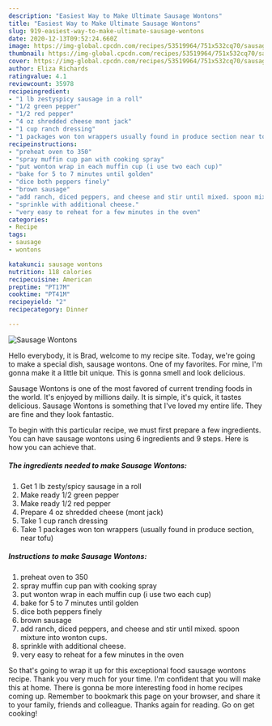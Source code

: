 ```yaml
---
description: "Easiest Way to Make Ultimate Sausage Wontons"
title: "Easiest Way to Make Ultimate Sausage Wontons"
slug: 919-easiest-way-to-make-ultimate-sausage-wontons
date: 2020-12-13T09:52:24.660Z
image: https://img-global.cpcdn.com/recipes/53519964/751x532cq70/sausage-wontons-recipe-main-photo.jpg
thumbnail: https://img-global.cpcdn.com/recipes/53519964/751x532cq70/sausage-wontons-recipe-main-photo.jpg
cover: https://img-global.cpcdn.com/recipes/53519964/751x532cq70/sausage-wontons-recipe-main-photo.jpg
author: Eliza Richards
ratingvalue: 4.1
reviewcount: 35978
recipeingredient:
- "1 lb zestyspicy sausage in a roll"
- "1/2 green pepper"
- "1/2 red pepper"
- "4 oz shredded cheese mont jack"
- "1 cup ranch dressing"
- "1 packages won ton wrappers usually found in produce section near tofu"
recipeinstructions:
- "preheat oven to 350"
- "spray muffin cup pan with cooking spray"
- "put wonton wrap in each muffin cup (i use two each cup)"
- "bake for 5 to 7 minutes until golden"
- "dice both peppers finely"
- "brown sausage"
- "add ranch, diced peppers, and cheese and stir until mixed. spoon mixture into wonton cups."
- "sprinkle with additional cheese."
- "very easy to reheat for a few minutes in the oven"
categories:
- Recipe
tags:
- sausage
- wontons

katakunci: sausage wontons 
nutrition: 118 calories
recipecuisine: American
preptime: "PT17M"
cooktime: "PT41M"
recipeyield: "2"
recipecategory: Dinner

---
```



![Sausage Wontons](https://img-global.cpcdn.com/recipes/53519964/751x532cq70/sausage-wontons-recipe-main-photo.jpg)

Hello everybody, it is Brad, welcome to my recipe site. Today, we're going to make a special dish, sausage wontons. One of my favorites. For mine, I'm gonna make it a little bit unique. This is gonna smell and look delicious.

Sausage Wontons is one of the most favored of current trending foods in the world. It's enjoyed by millions daily. It is simple, it's quick, it tastes delicious. Sausage Wontons is something that I've loved my entire life. They are fine and they look fantastic.




To begin with this particular recipe, we must first prepare a few ingredients. You can have sausage wontons using 6 ingredients and 9 steps. Here is how you can achieve that.

<!--inarticleads1-->

##### The ingredients needed to make Sausage Wontons:

1. Get 1 lb zesty/spicy sausage in a roll
1. Make ready 1/2 green pepper
1. Make ready 1/2 red pepper
1. Prepare 4 oz shredded cheese (mont jack)
1. Take 1 cup ranch dressing
1. Take 1 packages won ton wrappers (usually found in produce section, near tofu)




<!--inarticleads2-->

##### Instructions to make Sausage Wontons:

1. preheat oven to 350
1. spray muffin cup pan with cooking spray
1. put wonton wrap in each muffin cup (i use two each cup)
1. bake for 5 to 7 minutes until golden
1. dice both peppers finely
1. brown sausage
1. add ranch, diced peppers, and cheese and stir until mixed. spoon mixture into wonton cups.
1. sprinkle with additional cheese.
1. very easy to reheat for a few minutes in the oven




So that's going to wrap it up for this exceptional food sausage wontons recipe. Thank you very much for your time. I'm confident that you will make this at home. There is gonna be more interesting food in home recipes coming up. Remember to bookmark this page on your browser, and share it to your family, friends and colleague. Thanks again for reading. Go on get cooking!
